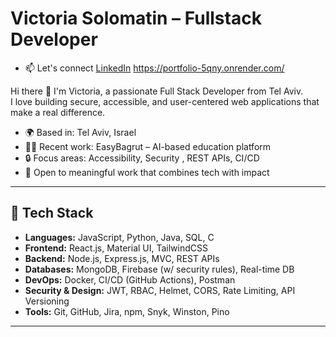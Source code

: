 # Victoria Solomatin – Fullstack Developer
- 📫 Let's connect [LinkedIn](https://www.linkedin.com/in/victoria-solomatin)
https://portfolio-5qny.onrender.com/

Hi there 👋 I'm Victoria, a passionate Full Stack Developer from Tel Aviv.  
I love building secure, accessible, and user-centered web applications that make a real difference.

- 🌍 Based in: Tel Aviv, Israel  
- 👩‍💻 Recent work: EasyBagrut – AI-based education platform  
- 🔒 Focus areas: Accessibility, Security , REST APIs, CI/CD  
- 🤝 Open to meaningful work that combines tech with impact

---

## 💼 Tech Stack

- **Languages:** JavaScript, Python, Java, SQL, C  
- **Frontend:** React.js, Material UI, TailwindCSS  
- **Backend:** Node.js, Express.js, MVC, REST APIs  
- **Databases:** MongoDB, Firebase (w/ security rules), Real-time DB  
- **DevOps:** Docker, CI/CD (GitHub Actions), Postman  
- **Security & Design:** JWT, RBAC, Helmet, CORS, Rate Limiting, API Versioning  
- **Tools:** Git, GitHub, Jira, npm, Snyk, Winston, Pino  

---




